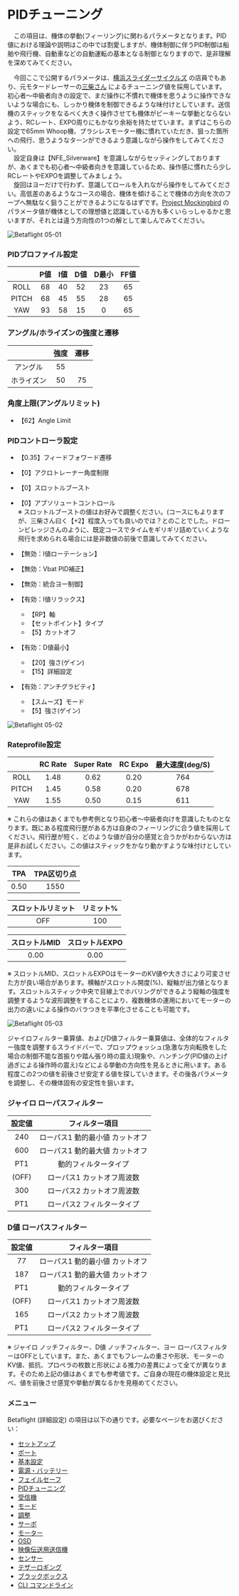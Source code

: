 # PIDチューニング
　この項目は、機体の挙動(フィーリング)に関わるパラメータとなります。PID値における理論や説明はこの中では割愛しますが、機体制御に伴うPID制御は船舶や飛行機、自動車などの自動運転の基本となる制御となりますので、是非理解を深めてみてください。

　今回ここで公開するパラメータは、[横浜スライダーサイクルズ](https://srider.yokohama/) の店員でもあり、元モタードレーサーの[三柴さん](https://twitter.com/terubuil) によるチューニング値を採用しています。初心者～中級者向きの設定で、まだ操作に不慣れで機体を思うように操作できないような場合にも、しっかり機体を制御できるような味付けとしています。送信機のスティックをなるべく大きく操作させても機体がピーキーな挙動とならないよう、RCレート、EXPO周りにもかなり余裕を持たせています。まずはこちらの設定で65mm Whoop機、ブラシレスモーター機に慣れていただき、狙った箇所への飛行、思うようなターンができるよう意識しながら操作をしてみてください。  
　設定自身は【NFE_Silverware】を意識しながらセッティングしておりますが、あくまでも初心者～中級者向きを意識しているため、操作感に慣れたら少しRCレートやEXPOを調整してみましょう。  
　旋回はヨーだけで行わず、意識してロールを入れながら操作をしてみてください。高低差のあるようなコースの場合、機体を傾けることで機体の方向を次のフープへ無駄なく狙うことができるようになるはずです。[Project Mockingbird](http://projectmockingbird.squarespace.com/) のパラメータ値が機体としての理想値と認識している方も多くいらっしゃるかと思いますが、それとは違う方向性の1つの解として楽しんでみてください。


![Betaflight 05-01](images/BF05-01.png)


### PIDプロファイル設定
   |       | P値 | I値 | D値 | D最小 | FF値 |
   | :---: | :-: | :-: | :-: | :--: | :--: |
   | ROLL  | 68  | 40  | 52  | 23   | 65   |
   | PITCH | 68  | 45  | 55  | 28   | 65   |
   | YAW   | 93  | 58  | 15  | 0    | 65   |


### アングル/ホライズンの強度と遷移
   |           | 強度 | 遷移 |
   | :-------: | :--: | :-: |
   | アングル   | 55  |     |
   | ホライズン | 50  | 75  |

### 角度上限(アングルリミット)
* 【62】Angle Limit

### PIDコントローラ設定
* 【0.35】フィードフォワード遷移
* 【0】アクロトレーナー角度制限
* 【0】スロットルブースト
* 【0】アブソリュートコントロール  
※ スロットルブーストの値はお好みで調整ください。(コースにもよりますが、三柴さん曰く【+2】程度入っても良いのでは？とのことでした。ドローンビレッジさんのように、既定コースでタイムをギリギリ詰めていくような飛行を求められる場合には是非数値の前後で意識してみてください。

* 【無効：I値ローテーション】
* 【無効：Vbat PID補正】
* 【無効：統合ヨー制御】
* 【有効：I値リラックス】
   * 【RP】軸
   * 【セットポイント】タイプ
   * 【5】カットオフ
* 【有効：D値最小】
   * 【20】強さ(ゲイン)
   * 【15】詳細設定
* 【有効：アンチグラビティ】
   * 【スムーズ】モード
   * 【5】強さ(ゲイン)
   

![Betaflight 05-02](images/BF05-02.png)


### Rateprofile設定
   |       | RC Rate | Super Rate | RC Expo | 最大速度(deg/S) |
   | :---: | :-----: | :--------: | :-----: | :------------: |
   | ROLL  | 1.48    | 0.62       | 0.20    | 764            |
   | PITCH | 1.45    | 0.58       | 0.20    | 678            |
   | YAW   | 1.55    | 0.50       | 0.15    | 611            |

   ※ これらの値はあくまでも参考例となり初心者～中級者向けを意識したものとなります。既にある程度飛行歴がある方は自身のフィーリングに合う値を採用してください。飛行歴が短く、どのような値が自分の感覚と合うかがわからない方は是非お試しください。この値はスティックをかなり動かすような味付けとしています。

   | TPA   | TPA区切り点 |
   | :---: | :--------: |
   | 0.50  | 1550       |

   | スロットルリミット | リミット% |
   | :--------------: | :------: |
   | OFF              | 100      |

   | スロットルMID | スロットルEXPO |
   | :----------: | :-----------: |
   | 0.00         | 0.00          |

   ※ スロットルMID、スロットルEXPOはモーターのKV値や大きさにより可変させた方が良い場合があります。横軸がスロットル開度(%)、縦軸が出力値となります。スロットルスティック中央で目線上でホバリングができるよう縦軸の強度を調整するような波形調整をすることにより、複数機体の運用においてモーターの出力の違いによる操作のバラつきを平準化させることも可能です。


![Betaflight 05-03](images/BF05-03.png)

ジャイロフィルター乗算値、およびD値フィルター乗算値は、全体的なフィルター強度を調整するスライドバーで、プロップウォッシュ(急激な方向転換をした場合の制御不能な首振りや踏ん張り時の震え)現象や、ハンチング(PID値の上げ過ぎによる操作時の震え)などによる挙動の方向性を見るときに用います。ある程度この2つの値を前後させ安定する値を探していきます。その後各パラメータを調整し、その機体固有の安定性を狙います。


### ジャイロ ローパスフィルター
   | 設定値 | フィルター項目                 |
   | :---: | :---------------------------: |
   | 240   | ローパス1 動的最小値 カットオフ |
   | 600   | ローパス1 動的最大値 カットオフ |
   | PT1   | 動的フィルタータイプ            |
   | (OFF) | ローパス1 カットオフ周波数      |
   | 300   | ローパス2 カットオフ周波数      |
   | PT1   | ローパス2 フィルタータイプ      |

### D値 ローパスフィルター
   | 設定値 | フィルター項目                 |
   | :---: | :---------------------------: |
   | 77    | ローパス1 動的最小値 カットオフ |
   | 187   | ローパス1 動的最大値 カットオフ |
   | PT1   | 動的フィルタータイプ            |
   | (OFF) | ローパス1 カットオフ周波数      |
   | 165   | ローパス2 カットオフ周波数      |
   | PT1   | ローパス2 フィルタータイプ      |

   ※ ジャイロ ノッチフィルター、D値 ノッチフィルター、ヨー ローパスフィルターはOFFとしています。また、あくまでもフレームの重さや形状、モーターのKV値、抵抗、プロペラの枚数と形状による推力の差異によって全てが異なります。そのため上記の値はあくまでも参考値です。ご自身の現在の機体設定と見比べ、値を前後させ感覚や挙動が異なるかを見極めてください。
   


### メニュー
Betaflight (詳細設定) の項目は以下の通りです。必要なページをお選びください：  

* [セットアップ](Betaflight%20-%20CrazyBeeF3FR.md)
* [ポート](Betaflight%20-%20CrazyBeeF3_Port.md)
* [基本設定](Betaflight%20-%20CrazyBeeF3_BaseSetting.md)
* [電源・バッテリー](Betaflight%20-%20CrazyBeeF3_Battery.md)
* [フェイルセーフ](Betaflight%20-%20CrazyBeeF3_failsafe.md)
* [PIDチューニング](Betaflight%20-%20CrazyBeeF3_PID.md)
* [受信機](Betaflight%20-%20CrazyBeeF3_Reciever.md)
* [モード](Betaflight%20-%20CrazyBeeF3_Mode.md)
* [調整](Betaflight%20-%20CrazyBeeF3_Addjust.md)
* [サーボ](Betaflight%20-%20CrazyBeeF3_Servo.md)
* [モーター](Betaflight%20-%20CrazyBeeF3_Motor.md)
* [OSD](Betaflight%20-%20CrazyBeeF3_OSD.md)
* [映像伝送用送信機](Betaflight%20-%20CrazyBeeF3_VTX.md)
* [センサー](Betaflight%20-%20CrazyBeeF3_Sensor.md)
* [テザーロギング](Betaflight%20-%20CrazyBeeF3_logging.md)
* [ブラックボックス](Betaflight%20-%20CrazyBeeF3_Blackbox.md)
* [CLI コマンドライン](Betaflight%20-%20CrazyBeeF3_CLI.md)

